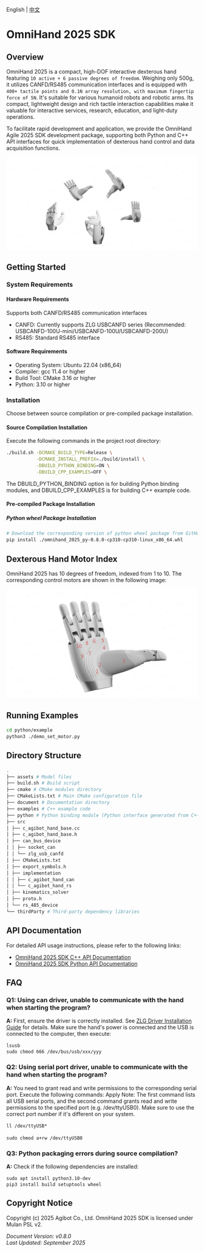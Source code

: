 English | [中文](README.zh_CN.md)

# OmniHand 2025 SDK

## Overview

OmniHand 2025 is a compact, high-DOF interactive dexterous hand featuring `10 active + 6 passive degrees of freedom`. Weighing only 500g, it utilizes CANFD/RS485 communication interfaces and is equipped with `400+ tactile points and 0.1N array resolution, with maximum fingertip force of 5N`. It's suitable for various humanoid robots and robotic arms. Its compact, lightweight design and rich tactile interaction capabilities make it valuable for interactive services, research, education, and light-duty operations.

To facilitate rapid development and application, we provide the OmniHand Agile 2025 SDK development package, supporting both Python and C++ API interfaces for quick implementation of dexterous hand control and data acquisition functions.

![](document/pic/hand.jpg)

## Getting Started

### System Requirements

#### Hardware Requirements

Supports both CANFD/RS485 communication interfaces

- CANFD: Currently supports ZLG USBCANFD series (Recommended: USBCANFD-100U-mini/USBCANFD-100U/USBCANFD-200U)
- RS485: Standard RS485 interface

#### Software Requirements

- Operating System: Ubuntu 22.04 (x86_64)
- Compiler: gcc 11.4 or higher
- Build Tool: CMake 3.16 or higher
- Python: 3.10 or higher

### Installation

Choose between source compilation or pre-compiled package installation.

#### Source Compilation Installation

Execute the following commands in the project root directory:

```bash
./build.sh -DCMAKE_BUILD_TYPE=Release \
           -DCMAKE_INSTALL_PREFIX=./build/install \
           -DBUILD_PYTHON_BINDING=ON \
           -DBUILD_CPP_EXAMPLES=OFF \
```

The DBUILD_PYTHON_BINDING option is for building Python binding modules, and DBUILD_CPP_EXAMPLES is for building C++ example code.

#### Pre-compiled Package Installation

##### Python wheel Package Installation

```bash
# Download the corresponding version of python wheel package from GitHub
pip install ./omnihand_2025_py-0.8.0-cp310-cp310-linux_x86_64.whl
```

## Dexterous Hand Motor Index

OmniHand 2025 has 10 degrees of freedom, indexed from 1 to 10. The corresponding control motors are shown in the following image:

![](document/pic/hand_motors.jpg)

## Running Examples

```bash
cd python/example
python3 ./demo_set_motor.py
```

## Directory Structure

```bash
.
├── assets # Model files
├── build.sh # Build script
├── cmake # CMake modules directory
├── CMakeLists.txt # Main CMake configuration file
├── document # Documentation directory
├── examples # C++ example code
├── python # Python binding module (Python interface generated from C++ source)
├── src
│ ├── c_agibot_hand_base.cc
│ ├── c_agibot_hand_base.h
│ ├── can_bus_device
│ │ ├── socket_can
│ │ └── zlg_usb_canfd
│ ├── CMakeLists.txt
│ ├── export_symbols.h
│ ├── implementation
│ │ ├── c_agibot_hand_can
│ │ └── c_agibot_hand_rs
│ ├── kinematics_solver
│ ├── proto.h
│ └── rs_485_device
└── thirdParty # Third-party dependency libraries

```

## API Documentation

For detailed API usage instructions, please refer to the following links:

- [OmniHand 2025 SDK C++ API Documentation](document/en/API_CPP.md)
- [OmniHand 2025 SDK Python API Documentation](document/en/API_PYTHON.md)

## FAQ

### Q1: Using can driver, unable to communicate with the hand when starting the program?

**A:** First, ensure the driver is correctly installed. See [ZLG Driver Installation Guide](https://manual.zlg.cn/web/#/42/1710) for details. Make sure the hand's power is connected and the USB is connected to the computer, then execute:

```shell
lsusb
sudo chmod 666 /dev/bus/usb/xxx/yyy
```

### Q2: Using serial port driver, unable to communicate with the hand when starting the program?

**A:** You need to grant read and write permissions to the corresponding serial port. Execute the following commands:
Apply
Note: The first command lists all USB serial ports, and the second command grants read and write permissions to the specified port (e.g. /dev/ttyUSB0). Make sure to use the correct port number if it's different on your system.

```shell
ll /dev/ttyUSB*

sudo chmod a+rw /dev/ttyUSB0
```

### Q3: Python packaging errors during source compilation?

**A:** Check if the following dependencies are installed:

```shell
sudo apt install python3.10-dev
pip3 install build setuptools wheel
```

## Copyright Notice

Copyright (c) 2025 Agibot Co., Ltd. OmniHand 2025 SDK is licensed under Mulan PSL v2.

_Document Version: v0.8.0_  
_Last Updated: September 2025_
